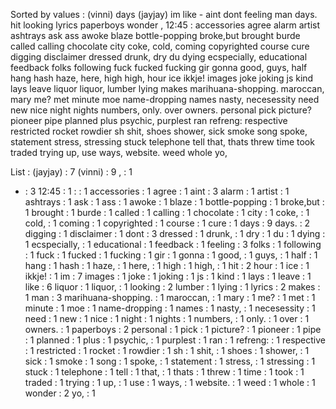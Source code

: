 Sorted by values :
(vinni) days (jayjay) im like - aint dont feeling man days. hit looking lyrics paperboys wonder , 12:45 : accessories agree alarm artist ashtrays ask ass awoke blaze bottle-popping broke,but brought burde called calling chocolate city coke, cold, coming copyrighted course cure digging disclaimer dressed drunk, dry du dying ecspecially, educational feedback folks following fuck fucked fucking gir gonna good, guys, half hang hash haze, here, high high, hour ice ikkje! images joke joking js kind lays leave liquor liquor, lumber lying makes marihuana-shopping. maroccan, mary me? met minute moe name-dropping names nasty, necesessity need new nice night nights numbers, only. over owners. personal pick picture? pioneer pipe planned plus psychic, purplest ran refreng: respective restricted rocket rowdier sh shit, shoes shower, sick smoke song spoke, statement stress, stressing stuck telephone tell that, thats threw time took traded trying up, use ways, website. weed whole yo, 

List :
(jayjay) : 7
(vinni) : 9
, : 1
- : 3
12:45 : 1
: : 1
accessories : 1
agree : 1
aint : 3
alarm : 1
artist : 1
ashtrays : 1
ask : 1
ass : 1
awoke : 1
blaze : 1
bottle-popping : 1
broke,but : 1
brought : 1
burde : 1
called : 1
calling : 1
chocolate : 1
city : 1
coke, : 1
cold, : 1
coming : 1
copyrighted : 1
course : 1
cure : 1
days : 9
days. : 2
digging : 1
disclaimer : 1
dont : 3
dressed : 1
drunk, : 1
dry : 1
du : 1
dying : 1
ecspecially, : 1
educational : 1
feedback : 1
feeling : 3
folks : 1
following : 1
fuck : 1
fucked : 1
fucking : 1
gir : 1
gonna : 1
good, : 1
guys, : 1
half : 1
hang : 1
hash : 1
haze, : 1
here, : 1
high : 1
high, : 1
hit : 2
hour : 1
ice : 1
ikkje! : 1
im : 7
images : 1
joke : 1
joking : 1
js : 1
kind : 1
lays : 1
leave : 1
like : 6
liquor : 1
liquor, : 1
looking : 2
lumber : 1
lying : 1
lyrics : 2
makes : 1
man : 3
marihuana-shopping. : 1
maroccan, : 1
mary : 1
me? : 1
met : 1
minute : 1
moe : 1
name-dropping : 1
names : 1
nasty, : 1
necesessity : 1
need : 1
new : 1
nice : 1
night : 1
nights : 1
numbers, : 1
only. : 1
over : 1
owners. : 1
paperboys : 2
personal : 1
pick : 1
picture? : 1
pioneer : 1
pipe : 1
planned : 1
plus : 1
psychic, : 1
purplest : 1
ran : 1
refreng: : 1
respective : 1
restricted : 1
rocket : 1
rowdier : 1
sh : 1
shit, : 1
shoes : 1
shower, : 1
sick : 1
smoke : 1
song : 1
spoke, : 1
statement : 1
stress, : 1
stressing : 1
stuck : 1
telephone : 1
tell : 1
that, : 1
thats : 1
threw : 1
time : 1
took : 1
traded : 1
trying : 1
up, : 1
use : 1
ways, : 1
website. : 1
weed : 1
whole : 1
wonder : 2
yo, : 1

